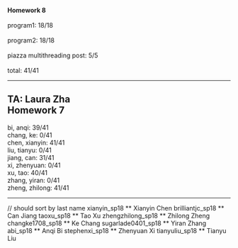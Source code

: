 **Homework 8**<br/>
<br/>
program1: 18/18<br/>
<br/>
program2: 18/18 <br/>
<br/>
piazza multithreading post: 5/5 <br/>
<br/>
total:    41/41


-----------------------------------
TA: Laura Zha <br/> Homework 7<br/>
-
bi, anqi: 39/41 <br/>
chang, ke: 0/41 <br/>
chen, xianyin: 41/41 <br/>
liu, tianyu: 0/41 <br/>
jiang, can: 31/41 <br/>
xi, zhenyuan: 0/41 <br/>
xu, tao: 40/41 <br/>
zhang, yiran: 0/41 <br/>
zheng, zhilong: 41/41 <br/>

-----------------------------------
// should sort by last name
xianyin_sp18 ** Xianyin Chen
brilliantjc_sp18 ** Can Jiang
taoxu_sp18 ** Tao Xu
zhengzhilong_sp18 ** Zhilong Zheng
changke1708_sp18 ** Ke Chang
sugarlade0401_sp18 ** Yiran Zhang
abi_sp18 ** Anqi Bi
stephenxi_sp18 ** Zhenyuan Xi
tianyuliu_sp18 ** Tianyu Liu



